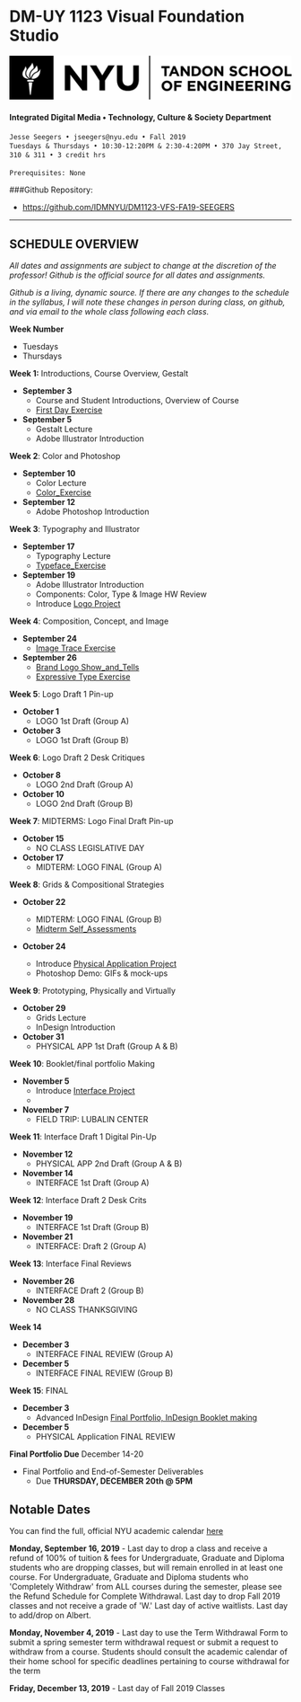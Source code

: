 # DM-UY 1123 Visual Foundation Studio

![NYU](nyu_soe_logo.png)
#### Integrated Digital Media • Technology, Culture & Society Department 
```
Jesse Seegers • jseegers@nyu.edu • Fall 2019 
Tuesdays & Thursdays • 10:30-12:20PM & 2:30-4:20PM • 370 Jay Street, 310 & 311 • 3 credit hrs
    
Prerequisites: None
```
###Github Repository: 
* https://github.com/IDMNYU/DM1123-VFS-FA19-SEEGERS

---


## SCHEDULE OVERVIEW

*All dates and assignments are subject to change at the discretion of the professor! Github is the official source for all dates and assignments.* 

*Github is a living, dynamic source. If there are any changes to the schedule in the syllabus, I will note these changes in person during class, on github, and via email to the whole class following each class.*

**Week Number**

- Tuesdays
- Thursdays



**Week 1:** Introductions, Course Overview, Gestalt

- **September 3** 
  - Course and Student Introductions, Overview of Course
  - [First Day Exercise](Exercises\01-first-day-exercise.md) 
- **September 5**
  - Gestalt Lecture
  - Adobe Illustrator Introduction

**Week 2**: Color and Photoshop

- **September 10**  
  - Color Lecture
  -  [Color_Exercise](Exercises\02-color-exercise.md) 
- **September 12**  
  - Adobe Photoshop  Introduction

**Week 3**: Typography and Illustrator

- **September 17**  
  - Typography Lecture
  - [Typeface_Exercise](Exercises\03-typeface-exercise.md) 
- **September 19**  
  - Adobe Illustrator Introduction
  - Components: Color, Type & Image HW Review  
  - Introduce  [Logo Project](Projects\01-logo-project.md) 

**Week 4**: Composition, Concept, and Image

- **September 24**  
  -  [Image Trace  Exercise](Exercises\05-image-trace-exercise.md) 
- **September 26** 
  - [Brand Logo Show_and_Tells](Projects\show-and-tells.md) 
  - [Expressive Type Exercise](Exercises\04-expressive-type-exercise.md) 

**Week 5**: Logo Draft 1 Pin-up

- **October 1**  
  - LOGO 1st Draft (Group A)
- **October 3**  
  - LOGO 1st Draft (Group B)

**Week 6**: Logo Draft 2 Desk Critiques

- **October 8**  
  - LOGO 2nd Draft (Group A)
- **October 10**  
  - LOGO 2nd Draft (Group B)

**Week 7**: MIDTERMS: Logo Final Draft Pin-up  

- **October 15**  
  - NO CLASS LEGISLATIVE DAY
- **October 17**  
  - MIDTERM: LOGO FINAL (Group A)

**Week 8**: Grids & Compositional Strategies

- **October 22**
  - MIDTERM: LOGO FINAL (Group B)
  - [Midterm Self_Assessments](Projects\self-assessments.md) 
  
- **October 24**
  - Introduce [Physical Application Project](Projects\02-physical-application.md) 
  - Photoshop Demo: GIFs & mock-ups

**Week 9**: Prototyping, Physically and Virtually

- **October 29**    
  - Grids Lecture
  - InDesign Introduction
- **October 31**  
  - PHYSICAL APP 1st Draft (Group A & B)

**Week 10**: Booklet/final portfolio Making

- **November 5**  
  - Introduce [Interface Project](Projects\03-interface-project.md) 
  - 
- **November 7**  
  - FIELD TRIP: LUBALIN CENTER

**Week 11**: Interface Draft 1 Digital Pin-Up

- **November 12**  
  - PHYSICAL APP 2nd Draft (Group A & B)
- **November 14**  
  - INTERFACE 1st Draft (Group A)


**Week 12**: Interface Draft 2 Desk Crits

- **November 19**  
  - INTERFACE 1st Draft (Group B)
- **November 21**  
  - INTERFACE: Draft 2 (Group A)

**Week 13**: Interface Final Reviews

- **November 26**  
  - INTERFACE Draft 2 (Group B) 
- **November 28**  
  - NO CLASS THANKSGIVING

**Week 14**

- **December 3**   
  - INTERFACE FINAL REVIEW (Group A) 
- **December 5**  
  - INTERFACE FINAL REVIEW (Group B)

**Week 15**: FINAL

- **December 3**   
  - Advanced InDesign [Final Portfolio, InDesign Booklet making](Projects\End-of-semester-deliverables.md) 
- **December 5**  
  - PHYSICAL Application FINAL REVIEW

**Final Portfolio Due** December 14-20

- Final Portfolio and End-of-Semester Deliverables
  -  Due **THURSDAY, DECEMBER 20th @ 5PM**


## Notable Dates

You can find the full, official NYU academic calendar [here](https://www.nyu.edu/registrar/calendars/university-academic-calendar.html)

**Monday, September 16, 2019**  - Last day to drop a class and receive a refund of 100% of tuition & fees for Undergraduate, Graduate and Diploma students who are dropping classes, but will remain enrolled in at least one course. For Undergraduate, Graduate and Diploma students who 'Completely Withdraw' from ALL courses during the semester, please see the Refund Schedule for Complete Withdrawal. Last day to drop Fall 2019 classes and not receive a grade of 'W.' Last day of active waitlists. Last day to add/drop on Albert.

**Monday, November 4, 2019** - Last day to use the Term Withdrawal Form to submit a spring semester term withdrawal request or submit a request to withdraw from a course. Students should consult the academic calendar of their home school for specific deadlines pertaining to course withdrawal for the term

**Friday, December 13, 2019** - Last day of Fall 2019 Classes
